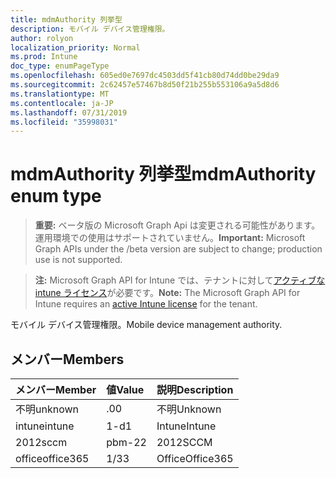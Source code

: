 ```yaml
---
title: mdmAuthority 列挙型
description: モバイル デバイス管理権限。
author: rolyon
localization_priority: Normal
ms.prod: Intune
doc_type: enumPageType
ms.openlocfilehash: 605ed0e7697dc4503dd5f41cb80d74dd0be29da9
ms.sourcegitcommit: 2c62457e57467b8d50f21b255b553106a9a5d8d6
ms.translationtype: MT
ms.contentlocale: ja-JP
ms.lasthandoff: 07/31/2019
ms.locfileid: "35998031"
---
```

# <a name="mdmauthority-enum-type"></a><span data-ttu-id="7271d-103">mdmAuthority 列挙型</span><span class="sxs-lookup"><span data-stu-id="7271d-103">mdmAuthority enum type</span></span>

> <span data-ttu-id="7271d-104">**重要:** ベータ版の Microsoft Graph Api は変更される可能性があります。運用環境での使用はサポートされていません。</span><span class="sxs-lookup"><span data-stu-id="7271d-104">**Important:** Microsoft Graph APIs under the /beta version are subject to change; production use is not supported.</span></span>

> <span data-ttu-id="7271d-105">**注:** Microsoft Graph API for Intune では、テナントに対して[アクティブな intune ライセンス](https://go.microsoft.com/fwlink/?linkid=839381)が必要です。</span><span class="sxs-lookup"><span data-stu-id="7271d-105">**Note:** The Microsoft Graph API for Intune requires an [active Intune license](https://go.microsoft.com/fwlink/?linkid=839381) for the tenant.</span></span>

<span data-ttu-id="7271d-106">モバイル デバイス管理権限。</span><span class="sxs-lookup"><span data-stu-id="7271d-106">Mobile device management authority.</span></span>

## <a name="members"></a><span data-ttu-id="7271d-107">メンバー</span><span class="sxs-lookup"><span data-stu-id="7271d-107">Members</span></span>
|<span data-ttu-id="7271d-108">メンバー</span><span class="sxs-lookup"><span data-stu-id="7271d-108">Member</span></span>|<span data-ttu-id="7271d-109">値</span><span class="sxs-lookup"><span data-stu-id="7271d-109">Value</span></span>|<span data-ttu-id="7271d-110">説明</span><span class="sxs-lookup"><span data-stu-id="7271d-110">Description</span></span>|
|:---|:---|:---|
|<span data-ttu-id="7271d-111">不明</span><span class="sxs-lookup"><span data-stu-id="7271d-111">unknown</span></span>|<span data-ttu-id="7271d-112">.0</span><span class="sxs-lookup"><span data-stu-id="7271d-112">0</span></span>|<span data-ttu-id="7271d-113">不明</span><span class="sxs-lookup"><span data-stu-id="7271d-113">Unknown</span></span>|
|<span data-ttu-id="7271d-114">intune</span><span class="sxs-lookup"><span data-stu-id="7271d-114">intune</span></span>|<span data-ttu-id="7271d-115">1-d</span><span class="sxs-lookup"><span data-stu-id="7271d-115">1</span></span>|<span data-ttu-id="7271d-116">Intune</span><span class="sxs-lookup"><span data-stu-id="7271d-116">Intune</span></span>|
|<span data-ttu-id="7271d-117">2012</span><span class="sxs-lookup"><span data-stu-id="7271d-117">sccm</span></span>|<span data-ttu-id="7271d-118">pbm-2</span><span class="sxs-lookup"><span data-stu-id="7271d-118">2</span></span>|<span data-ttu-id="7271d-119">2012</span><span class="sxs-lookup"><span data-stu-id="7271d-119">SCCM</span></span>|
|<span data-ttu-id="7271d-120">office</span><span class="sxs-lookup"><span data-stu-id="7271d-120">office365</span></span>|<span data-ttu-id="7271d-121">1/3</span><span class="sxs-lookup"><span data-stu-id="7271d-121">3</span></span>|<span data-ttu-id="7271d-122">Office</span><span class="sxs-lookup"><span data-stu-id="7271d-122">Office365</span></span>|





